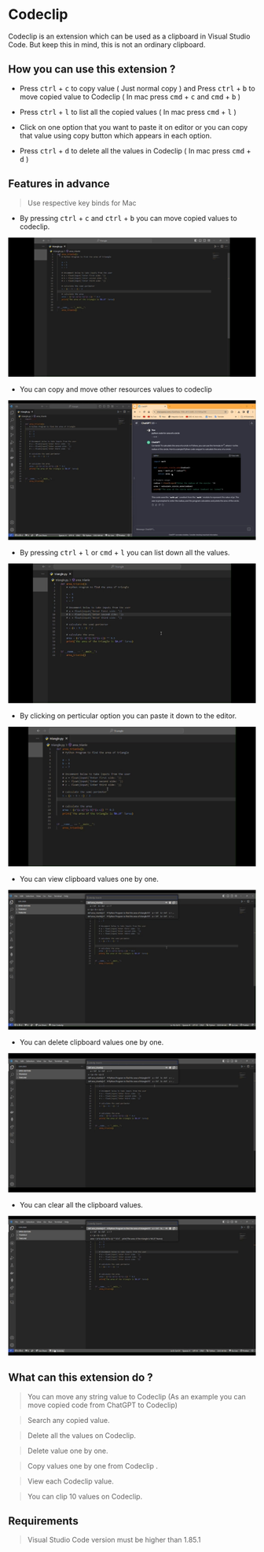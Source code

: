 # Codeclip

Codeclip is an extension which can be used as a clipboard in Visual Studio Code. But keep this in mind, this is not an ordinary clipboard.

## How you can use this extension ?

- Press <kbd>ctrl</kbd> + <kbd>c</kbd> to copy value ( Just normal copy ) and Press <kbd>ctrl</kbd> + <kbd>b</kbd> to move copied value to Codeclip ( In mac press <kbd>cmd</kbd> + <kbd>c</kbd> and <kbd>cmd</kbd> + <kbd>b</kbd> )

- Press <kbd>ctrl</kbd> + <kbd>l</kbd> to list all the copied values ( In mac press <kbd>cmd</kbd> + <kbd>l</kbd> )

- Click on one option that you want to paste it on editor or you can copy that value using copy button which appears in each option.

- Press <kbd>ctrl</kbd> + <kbd>d</kbd> to delete all the values in Codeclip ( In mac press <kbd>cmd</kbd> + <kbd>d</kbd> )


## Features in advance

> Use respective key binds for Mac

- By pressing <kbd>ctrl</kbd> + <kbd>c</kbd> and <kbd>ctrl</kbd> + <kbd>b</kbd> you can move copied values to codeclip.

![Relative Image](images/readme_images/CTRL+B.gif)

- You can copy and move other resources values to codeclip

![Relative Image](images/readme_images/COPY_GLOBAL.gif)

- By pressing <kbd>ctrl</kbd> + <kbd>l</kbd> or <kbd>cmd</kbd> + <kbd>l</kbd> you can list down all the values.

![Relative Image](images/readme_images/CTRL+L.gif)

- By clicking on perticular option you can paste it down to the editor.

![Relative Image](images/readme_images/PASTE_BY_CLICKING.gif)

- You can view clipboard values one by one.

![Relative Image](images/readme_images/VIEW_VALUES.gif)

- You can delete clipboard values one by one.

![Relative Image](images/readme_images/DELETE_VALUES.gif)

- You can clear all the clipboard values.

![Relative Image](images/readme_images/CLEAR_CLIPBOARD.gif)

## What can this extension do ?

> You can move any string value to Codeclip (As an example you can move copied code from ChatGPT to Codeclip)

> Search any copied value.

> Delete all the values on Codeclip.

> Delete value one by one.

> Copy values one by one from Codeclip .

> View each Codeclip value.

> You can clip 10 values on Codeclip.


## Requirements

> Visual Studio Code version must be higher than 1.85.1
